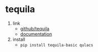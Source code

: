 # tequila

1. link
   * [github/tequila](https://github.com/tequilahub/tequila)
   * [documentation](https://jakobkottmann.com/)
2. install
   * `pip install tequila-basic qulacs`
